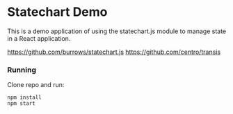 # Statechart Demo

This is a demo application of using the statechart.js module to manage state in a React application.

https://github.com/burrows/statechart.js
https://github.com/centro/transis

### Running

Clone repo and run:

```
npm install
npm start
```
